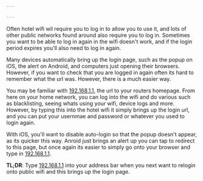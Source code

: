 ```yaml
---

---
```


Often hotel wifi wil require you to log in to allow you to use it, and lots of other public networks found around also require you to log in. Sometimes you want to be able to log in again in the wifi doesn't work, and if the login period expires you'll also need to log in again.

Many devices automatically bring up the login page, such as the popup on iOS, the alert on Android, and computers just opening their browsers. However, if you want to check that you are logged in again often its hard to remember what the url was. However, there is a much easier way.

You may be familiar with [192.168.1.1](http://192.168.1.1), the url to your routers homepage. From here on your home network, you can log into the wifi and do various such as blacklisting, seeing whats using your wifi, device logs and more. However, by typing this into the hotel wifi it simply brings up the login url, and you can put your usernmae and password or whatever you used to login again.

With iOS, you'll want to disable auto-login so that the popup doesn't appear, as its quicker this way. Anroid just brings an alert up you can tap to redirect to this page, but once again its easier to simply go onto your browser and type in [192.168.1.1](http://192.168.1.1).

**TL;DR**: Type [192.168.1.1](http://192.168.1.1) into your address bar when you next want to relogin onto public wifi and this brings up the login page.
